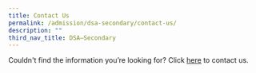 ```yaml
---
title: Contact Us
permalink: /admission/dsa-secondary/contact-us/
description: ""
third_nav_title: DSA–Secondary
---
```

Couldn't find the information you’re looking for? Click [here](https://forms.gle/QVBF4BZryKBs2LPC9) to contact us.